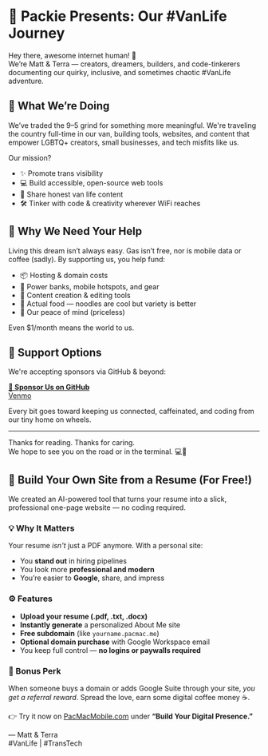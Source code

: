 # 🚐 Packie Presents: Our #VanLife Journey

Hey there, awesome internet human! 👋  
We’re Matt & Terra — creators, dreamers, builders, and code-tinkerers documenting our quirky, inclusive, and sometimes chaotic #VanLife adventure.

## 🌈 What We’re Doing

We’ve traded the 9–5 grind for something more meaningful. We're traveling the country full-time in our van, building tools, websites, and content that empower LGBTQ+ creators, small businesses, and tech misfits like us.

Our mission?  
- ✨ Promote trans visibility  
- 💻 Build accessible, open-source web tools  
- 📸 Share honest van life content  
- 🛠️ Tinker with code & creativity wherever WiFi reaches

## 💖 Why We Need Your Help

Living this dream isn’t always easy. Gas isn’t free, nor is mobile data or coffee (sadly). By supporting us, you help fund:

- 📦 Hosting & domain costs  
- 🔋 Power banks, mobile hotspots, and gear  
- 🎥 Content creation & editing tools  
- 🍜 Actual food — noodles are cool but variety is better  
- 🧠 Our peace of mind (priceless)

Even $1/month means the world to us.

## 💸 Support Options

We're accepting sponsors via GitHub & beyond:

[**🌟 Sponsor Us on GitHub**](https://github.com/sponsors/Mattjhagen)  
[Venmo](https:www.venmo.com/u/PackieMobile)

Every bit goes toward keeping us connected, caffeinated, and coding from our tiny home on wheels.  

---

Thanks for reading. Thanks for caring.  
We hope to see you on the road or in the terminal. 💻🚐

## 🧰 Build Your Own Site from a Resume (For Free!)

We created an AI-powered tool that turns your resume into a slick, professional one-page website — no coding required.

### 💡 Why It Matters

Your resume *isn't* just a PDF anymore. With a personal site:
- You **stand out** in hiring pipelines
- You look more **professional and modern**
- You’re easier to **Google**, share, and impress

### ⚙️ Features

- **Upload your resume (.pdf, .txt, .docx)**
- **Instantly generate** a personalized About Me site
- **Free subdomain** (like `yourname.pacmac.me`)
- **Optional domain purchase** with Google Workspace email
- You keep full control — **no logins or paywalls required**

### 💸 Bonus Perk

When someone buys a domain or adds Google Suite through your site, *you get a referral reward*. Spread the love, earn some digital coffee money ☕.

👉 Try it now on [PacMacMobile.com](https://pacmacmobile.com) under **“Build Your Digital Presence.”**

— Matt & Terra  
#VanLife | #TransTech
